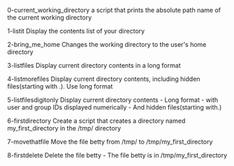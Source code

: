 0-current_working_directory
a script that prints the absolute path name of the current working directory

1-listit
Display the contents list of your directory

2-bring_me_home
Changes the working directory to the user's home directory

3-listfiles
Display current directory contents in a long format

4-listmorefiles
Display current directory contents, including hidden files(starting with .). Use long format

5-listfilesdigitonly
Display current directory contents
	- Long format
	- with user and group IDs displayed numerically
	- And hidden files(starting with.)

6-firstdirectory
Create a script that creates a directory named my_first_directory in the /tmp/ directory

7-movethatfile
Move the file betty from /tmp/ to /tmp/my_first_directory

8-firstdelete
Delete the file betty
	- The file betty is in /tmp/my_first_directory

